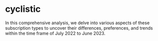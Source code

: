 # cyclistic
In this comprehensive analysis, we delve into various aspects of these subscription types to uncover their differences, preferences, and trends within the time frame of July 2022 to June 2023. 
